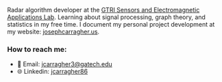 Radar algorithm developer at the [GTRI Sensors and Electromagnetic Applications Lab](https://www.gtri.gatech.edu/laboratories/sensors-and-electromagnetic-applications-laboratory). Learning about signal processing, graph theory, and statistics in my free time. I document my personal project development at my website: [josephcarragher.us](http://josephcarragher.us).
### How to reach me:
- 📧 Email: [jcarragher3@gatech.edu](mailto:jcarragher3@gatech.edu)
- 🌐 Linkedin: [jcarragher86](https://www.linkedin.com/in/jcarragher86/)
